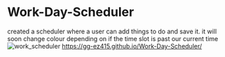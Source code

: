 # Work-Day-Scheduler
created a scheduler where a user can add things to do and save it.
it will soon change colour depending on if the time slot is past our current time
![work_scheduler](https://user-images.githubusercontent.com/82787571/171331925-dbc7e62f-18be-4bdc-b6fd-b915a3e88a50.png)
https://gg-ez415.github.io/Work-Day-Scheduler/

